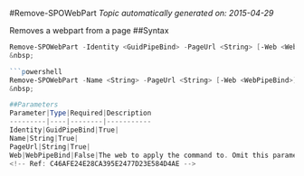 #Remove-SPOWebPart
*Topic automatically generated on: 2015-04-29*

Removes a webpart from a page
##Syntax
```powershell
Remove-SPOWebPart -Identity <GuidPipeBind> -PageUrl <String> [-Web <WebPipeBind>]```
&nbsp;

```powershell
Remove-SPOWebPart -Name <String> -PageUrl <String> [-Web <WebPipeBind>]```
&nbsp;

##Parameters
Parameter|Type|Required|Description
---------|----|--------|-----------
Identity|GuidPipeBind|True|
Name|String|True|
PageUrl|String|True|
Web|WebPipeBind|False|The web to apply the command to. Omit this parameter to use the current web.
<!-- Ref: C46AFE24E28CA395E2477D23E584D4AE -->